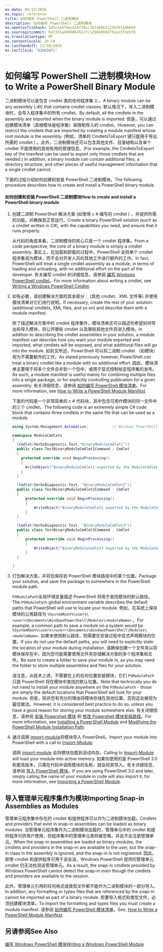 ```yaml
---
ms.date: 09/13/2016
ms.topic: reference
title: 如何编写 PowerShell 二进制模块
description: 如何编写 PowerShell 二进制模块
ms.openlocfilehash: 1d5cea474ac418f78cc782360b7c23b7614d6669
ms.sourcegitcommit: ba7315a496986451cfc1296b659d73ea2373d3f0
ms.translationtype: MT
ms.contentlocale: zh-CN
ms.lasthandoff: 12/10/2020
ms.locfileid: "92663071"
---
```

# <a name="how-to-write-a-powershell-binary-module"></a><span data-ttu-id="9de47-103">如何编写 PowerShell 二进制模块</span><span class="sxs-lookup"><span data-stu-id="9de47-103">How to Write a PowerShell Binary Module</span></span>

<span data-ttu-id="9de47-104">二进制模块可以是包含 cmdlet 类的任何程序集 () 。</span><span class="sxs-lookup"><span data-stu-id="9de47-104">A binary module can be any assembly (.dll) that contains cmdlet classes.</span></span> <span data-ttu-id="9de47-105">默认情况下，导入二进制模块时，会导入程序集中的所有 cmdlet。</span><span class="sxs-lookup"><span data-stu-id="9de47-105">By default, all the cmdlets in the assembly are imported when the binary module is imported.</span></span> <span data-ttu-id="9de47-106">但是，可以通过创建模块清单（其根模块是程序集）来限制导入的 cmdlet。</span><span class="sxs-lookup"><span data-stu-id="9de47-106">However, you can restrict the cmdlets that are imported by creating a module manifest whose root module is the assembly.</span></span> <span data-ttu-id="9de47-107"> (例如，清单的 CmdletsToExport 键只能用于导出所需的 cmdlet ) 。此外，二进制模块还可以包含其他文件、目录结构以及单个 cmdlet 不能使用的其他有用的管理信息。</span><span class="sxs-lookup"><span data-stu-id="9de47-107">(For example, the CmdletsToExport key of the manifest can be used to export only those cmdlets that are needed.) In addition, a binary module can contain additional files, a directory structure, and other pieces of useful management information that a single cmdlet cannot.</span></span>

<span data-ttu-id="9de47-108">下面的过程介绍如何创建和安装 PowerShell 二进制模块。</span><span class="sxs-lookup"><span data-stu-id="9de47-108">The following procedure describes how to create and install a PowerShell binary module.</span></span>

#### <a name="how-to-create-and-install-a-powershell-binary-module"></a><span data-ttu-id="9de47-109">如何创建和安装 PowerShell 二进制模块</span><span class="sxs-lookup"><span data-stu-id="9de47-109">How to create and install a PowerShell binary module</span></span>

1. <span data-ttu-id="9de47-110">创建二进制 PowerShell 解决方案 (如使用 c # 编写的 cmdlet ) ，并提供所需的功能，并确保其正常运行。</span><span class="sxs-lookup"><span data-stu-id="9de47-110">Create a binary PowerShell solution (such as a cmdlet written in C#), with the capabilities you need, and ensure that it runs properly.</span></span>

   <span data-ttu-id="9de47-111">从代码的角度来看，二进制模块的核心只是一个 cmdlet 程序集。</span><span class="sxs-lookup"><span data-stu-id="9de47-111">From a code perspective, the core of a binary module is simply a cmdlet assembly.</span></span> <span data-ttu-id="9de47-112">事实上，在加载和卸载的过程中，PowerShell 会将单个 cmdlet 程序集视为模块，而不会对开发人员的其他工作进行额外的工作。</span><span class="sxs-lookup"><span data-stu-id="9de47-112">In fact, PowerShell will treat a single cmdlet assembly as a module, in terms of loading and unloading, with no additional effort on the part of the developer.</span></span> <span data-ttu-id="9de47-113">有关编写 cmdlet 的详细信息，请参阅 [编写 Windows PowerShell cmdlet](../cmdlet/writing-a-windows-powershell-cmdlet.md)。</span><span class="sxs-lookup"><span data-stu-id="9de47-113">For more information about writing a cmdlet, see [Writing a Windows PowerShell Cmdlet](../cmdlet/writing-a-windows-powershell-cmdlet.md).</span></span>

2. <span data-ttu-id="9de47-114">如有必要，请创建解决方案的其余部分： (其他 cmdlet、XML 文件等) 并使用模块清单对它们进行说明。</span><span class="sxs-lookup"><span data-stu-id="9de47-114">If necessary, create the rest of your solution: (additional cmdlets, XML files, and so on) and describe them with a module manifest.</span></span>

   <span data-ttu-id="9de47-115">除了描述解决方案中的 cmdlet 程序集外，模块清单还可以描述你希望如何导出和导入模块、将公开哪些 cmdlet 以及哪些其他文件将进入模块。</span><span class="sxs-lookup"><span data-stu-id="9de47-115">In addition to describing the cmdlet assemblies in your solution, a module manifest can describe how you want your module exported and imported, what cmdlets will be exposed, and what additional files will go into the module.</span></span>
   <span data-ttu-id="9de47-116">如前文所述，PowerShell 可以将二进制 cmdlet （如模块）视为不需要额外的工作。</span><span class="sxs-lookup"><span data-stu-id="9de47-116">As stated previously however, PowerShell can treat a binary cmdlet like a module with no additional effort.</span></span>
   <span data-ttu-id="9de47-117">因此，模块清单主要用于将多个文件合并到一个包中，或用于显式控制给定程序集的发布。</span><span class="sxs-lookup"><span data-stu-id="9de47-117">As such, a module manifest is useful mainly for combining multiple files into a single package, or for explicitly controlling publication for a given assembly.</span></span>
   <span data-ttu-id="9de47-118">有关详细信息，请参阅 [如何编写 PowerShell 模块清单](how-to-write-a-powershell-module-manifest.md)。</span><span class="sxs-lookup"><span data-stu-id="9de47-118">For more information, see [How to Write a PowerShell Module Manifest](how-to-write-a-powershell-module-manifest.md).</span></span>

   <span data-ttu-id="9de47-119">下面的代码是一个非常简单的 c # 代码块，其中包含可用作模块的同一文件中的三个 cmdlet。</span><span class="sxs-lookup"><span data-stu-id="9de47-119">The following code is an extremely simple C# code block that contains three cmdlets in the same file that can be used as a module.</span></span>

   ```csharp
   using System.Management.Automation;           // Windows PowerShell namespace.

   namespace ModuleCmdlets
   {
     [Cmdlet(VerbsDiagnostic.Test,"BinaryModuleCmdlet1")]
     public class TestBinaryModuleCmdlet1Command : Cmdlet
     {
       protected override void BeginProcessing()
       {
         WriteObject("BinaryModuleCmdlet1 exported by the ModuleCmdlets module.");
       }
     }

     [Cmdlet(VerbsDiagnostic.Test, "BinaryModuleCmdlet2")]
     public class TestBinaryModuleCmdlet2Command : Cmdlet
     {
         protected override void BeginProcessing()
         {
             WriteObject("BinaryModuleCmdlet2 exported by the ModuleCmdlets module.");
         }
     }

     [Cmdlet(VerbsDiagnostic.Test, "BinaryModuleCmdlet3")]
     public class TestBinaryModuleCmdlet3Command : Cmdlet
     {
         protected override void BeginProcessing()
         {
             WriteObject("BinaryModuleCmdlet3 exported by the ModuleCmdlets module.");
         }
     }

   }
   ```

3. <span data-ttu-id="9de47-120">打包解决方案，并将包保存到 PowerShell 模块路径中的某个位置。</span><span class="sxs-lookup"><span data-stu-id="9de47-120">Package your solution, and save the package to somewhere in the PowerShell module path.</span></span>

   <span data-ttu-id="9de47-121">`PSModulePath`全局环境变量描述 PowerShell 将用于查找模块的默认路径。</span><span class="sxs-lookup"><span data-stu-id="9de47-121">The `PSModulePath` global environment variable describes the default paths that PowerShell will use to locate your module.</span></span> <span data-ttu-id="9de47-122">例如，在系统上保存模块的公用路径为 `%SystemRoot%\users\<user>\Documents\WindowsPowerShell\Modules\<moduleName>` 。</span><span class="sxs-lookup"><span data-stu-id="9de47-122">For example, a common path to save a module on a system would be `%SystemRoot%\users\<user>\Documents\WindowsPowerShell\Modules\<moduleName>`.</span></span> <span data-ttu-id="9de47-123">如果未使用默认路径，则需要在安装过程中显式声明模块的位置。</span><span class="sxs-lookup"><span data-stu-id="9de47-123">If you do not use the default paths, you will need to explicitly state the location of your module during installation.</span></span> <span data-ttu-id="9de47-124">请确保创建一个文件夹以将模块保存在中，因为您可能需要使用文件夹存储解决方案的多个程序集和文件。</span><span class="sxs-lookup"><span data-stu-id="9de47-124">Be sure to create a folder to save your module in, as you may need the folder to store multiple assemblies and files for your solution.</span></span>

   <span data-ttu-id="9de47-125">请注意，从技术上讲，不需要在上的任何位置安装模块，它们 `PSModulePath` 只是 PowerShell 将在模块中查找的默认位置。</span><span class="sxs-lookup"><span data-stu-id="9de47-125">Note that technically you do not need to install your module anywhere on the `PSModulePath` - those are simply the default locations that PowerShell will look for your module.</span></span> <span data-ttu-id="9de47-126">但是，除非您有充分的理由将模块存储在其他位置，否则这会被视为最佳做法。</span><span class="sxs-lookup"><span data-stu-id="9de47-126">However, it is considered best practice to do so, unless you have a good reason for storing your module somewhere else.</span></span> <span data-ttu-id="9de47-127">有关详细信息，请参阅 [安装 Powershell 模块](./installing-a-powershell-module.md) 和 [修改 Powershell 模块安装路径](./modifying-the-psmodulepath-installation-path.md)。</span><span class="sxs-lookup"><span data-stu-id="9de47-127">For more information, see [Installing a PowerShell Module](./installing-a-powershell-module.md) and [Modifying the PowerShell Module Installation Path](./modifying-the-psmodulepath-installation-path.md).</span></span>

4. <span data-ttu-id="9de47-128">通过调用 [import-module](/powershell/module/Microsoft.PowerShell.Core/Import-Module)将模块导入 PowerShell。</span><span class="sxs-lookup"><span data-stu-id="9de47-128">Import your module into PowerShell with a call to [Import-Module](/powershell/module/Microsoft.PowerShell.Core/Import-Module).</span></span>

   <span data-ttu-id="9de47-129">调用 [import-module](/powershell/module/Microsoft.PowerShell.Core/Import-Module) 会将模块加载到活动内存。</span><span class="sxs-lookup"><span data-stu-id="9de47-129">Calling to [Import-Module](/powershell/module/Microsoft.PowerShell.Core/Import-Module) will load your module into active memory.</span></span> <span data-ttu-id="9de47-130">如果你使用的是 PowerShell 3.0 和更高版本，只需在代码中调用模块的名称，就会将其导入。有关详细信息，请参阅 [导入 PowerShell 模块](./importing-a-powershell-module.md)。</span><span class="sxs-lookup"><span data-stu-id="9de47-130">If you are using PowerShell 3.0 and later, simply calling the name of your module in code will also import it; for more information, see [Importing a PowerShell Module](./importing-a-powershell-module.md).</span></span>

## <a name="importing-snap-in-assemblies-as-modules"></a><span data-ttu-id="9de47-131">导入管理单元程序集作为模块</span><span class="sxs-lookup"><span data-stu-id="9de47-131">Importing Snap-in Assemblies as Modules</span></span>

<span data-ttu-id="9de47-132">管理单元程序集中存在的 cmdlet 和提供程序可以作为二进制模块加载。</span><span class="sxs-lookup"><span data-stu-id="9de47-132">Cmdlets and providers that exist in snap-in assemblies can be loaded as binary modules.</span></span> <span data-ttu-id="9de47-133">当管理单元程序集作为二进制模块加载时，管理单元中的 cmdlet 和提供程序可供用户使用，但程序集中的管理单元类将被忽略，并且不会注册管理单元。</span><span class="sxs-lookup"><span data-stu-id="9de47-133">When the snap-in assemblies are loaded as binary modules, the cmdlets and providers in the snap-in are available to the user, but the snap-in class in the assembly is ignored, and the snap-in is not registered.</span></span> <span data-ttu-id="9de47-134">因此，即使 cmdlet 和提供程序可用于该会话，Windows PowerShell 提供的管理单元 cmdlet 仍无法检测该管理单元。</span><span class="sxs-lookup"><span data-stu-id="9de47-134">As a result, the snap-in cmdlets provided by Windows PowerShell cannot detect the snap-in even though the cmdlets and providers are available to the session.</span></span>

<span data-ttu-id="9de47-135">此外，管理单元引用的任何格式或类型文件都不能作为二进制模块的一部分导入。</span><span class="sxs-lookup"><span data-stu-id="9de47-135">In addition, any formatting or types files that are referenced by the snap-in cannot be imported as part of a binary module.</span></span>
<span data-ttu-id="9de47-136">若要导入格式和类型文件，必须创建模块清单。</span><span class="sxs-lookup"><span data-stu-id="9de47-136">To import the formatting and types files you must create a module manifest.</span></span>
<span data-ttu-id="9de47-137">请参阅 [如何编写 PowerShell 模块清单](how-to-write-a-powershell-module-manifest.md)。</span><span class="sxs-lookup"><span data-stu-id="9de47-137">See, [How to Write a PowerShell Module Manifest](how-to-write-a-powershell-module-manifest.md).</span></span>

## <a name="see-also"></a><span data-ttu-id="9de47-138">另请参阅</span><span class="sxs-lookup"><span data-stu-id="9de47-138">See Also</span></span>

[<span data-ttu-id="9de47-139">编写 Windows PowerShell 模块</span><span class="sxs-lookup"><span data-stu-id="9de47-139">Writing a Windows PowerShell Module</span></span>](./writing-a-windows-powershell-module.md)
